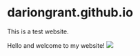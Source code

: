 # dariongrant.github.io
This is a test website.

Hello and welcome to my website!
![](https://i.gifer.com/embedded/download/4j.gif)

